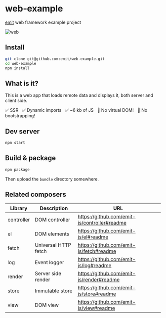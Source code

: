 # web-example

[emit](https://github.com/emit-js/emit#readme) web framework example project

![web](web.gif)

## Install

```bash
git clone git@github.com:emit/web-example.git
cd web-example
npm install
```

## What is it?

This is a web app that loads remote data and displays it, both server and client side.

✅ SSR &nbsp; ✅ Dynamic imports &nbsp; ✅ ~6 kb of JS &nbsp; 🚫 No virtual DOM! &nbsp; 🚫 No bootstrapping!

## Dev server

```bash
npm start
```

## Build & package

```bash
npm package
```

Then upload the `bundle` directory somewhere.

## Related composers

| Library    | Description          | URL                                          |
| ---------- | -------------------- | -------------------------------------------- |
| controller | DOM controller       | https://github.com/emit-js/controller#readme |
| el         | DOM elements         | https://github.com/emit-js/el#readme         |
| fetch      | Universal HTTP fetch | https://github.com/emit-js/fetch#readme      |
| log        | Event logger         | https://github.com/emit-js/log#readme        |
| render     | Server side render   | https://github.com/emit-js/render#readme     |
| store      | Immutable store      | https://github.com/emit-js/store#readme      |
| view       | DOM view             | https://github.com/emit-js/view#readme       |
